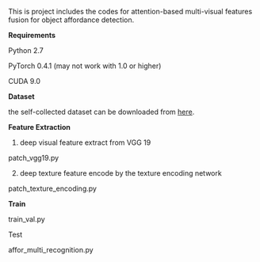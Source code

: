 This is project includes the codes for attention-based multi-visual features fusion for object affordance detection.

**Requirements**

Python 2.7

PyTorch 0.4.1  (may not work with 1.0 or higher)

CUDA 9.0

**Dataset**

the self-collected dataset can be downloaded from [here](https://tams.informatik.uni-hamburg.de/research/datasets/index.php).

**Feature Extraction**

1. deep visual feature extract from VGG 19

patch_vgg19.py

2. deep texture feature encode by the texture encoding network

patch_texture_encoding.py

**Train**

train_val.py

Test

affor_multi_recognition.py



